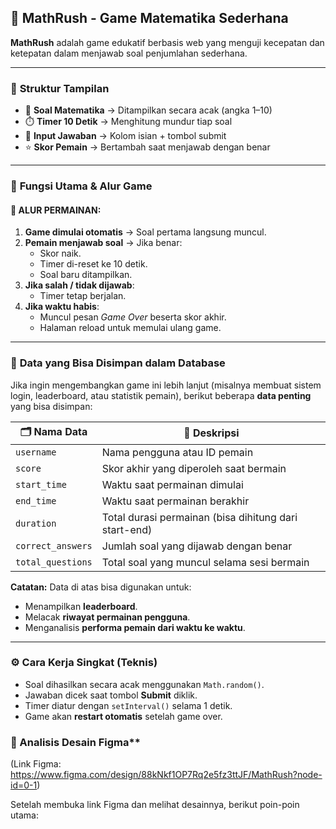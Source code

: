 ## 🧠 **MathRush - Game Matematika Sederhana**

**MathRush** adalah game edukatif berbasis web yang menguji kecepatan dan ketepatan dalam menjawab soal penjumlahan sederhana.

---

### 📌 **Struktur Tampilan**

- 🔢 **Soal Matematika** → Ditampilkan secara acak (angka 1–10)  
- ⏱️ **Timer 10 Detik** → Menghitung mundur tiap soal  
- 📝 **Input Jawaban** → Kolom isian + tombol submit  
- ⭐ **Skor Pemain** → Bertambah saat menjawab dengan benar  

---

### 🧩 **Fungsi Utama & Alur Game**

#### 🔄 **ALUR PERMAINAN:**
1. **Game dimulai otomatis** → Soal pertama langsung muncul.
2. **Pemain menjawab soal** → Jika benar:
   - Skor naik.
   - Timer di-reset ke 10 detik.
   - Soal baru ditampilkan.
3. **Jika salah / tidak dijawab**:
   - Timer tetap berjalan.
4. **Jika waktu habis**:
   - Muncul pesan *Game Over* beserta skor akhir.
   - Halaman reload untuk memulai ulang game.

---

### 🧾 **Data yang Bisa Disimpan dalam Database**

Jika ingin mengembangkan game ini lebih lanjut (misalnya membuat sistem login, leaderboard, atau statistik pemain), berikut beberapa **data penting** yang bisa disimpan:

| 🗂️ Nama Data         | 📄 Deskripsi                                        |
|----------------------|-----------------------------------------------------|
| `username`           | Nama pengguna atau ID pemain                        |
| `score`              | Skor akhir yang diperoleh saat bermain              |
| `start_time`         | Waktu saat permainan dimulai                        |
| `end_time`           | Waktu saat permainan berakhir                       |
| `duration`           | Total durasi permainan (bisa dihitung dari start-end) |
| `correct_answers`    | Jumlah soal yang dijawab dengan benar               |
| `total_questions`    | Total soal yang muncul selama sesi bermain          |

**Catatan:** Data di atas bisa digunakan untuk:
- Menampilkan **leaderboard**.
- Melacak **riwayat permainan pengguna**.
- Menganalisis **performa pemain dari waktu ke waktu**.

---

### ⚙️ **Cara Kerja Singkat (Teknis)**
- Soal dihasilkan secara acak menggunakan `Math.random()`.
- Jawaban dicek saat tombol **Submit** diklik.
- Timer diatur dengan `setInterval()` selama 1 detik.
- Game akan **restart otomatis** setelah game over.

### 🎨 Analisis Desain Figma**
(Link Figma: https://www.figma.com/design/88kNkf1OP7Rq2e5fz3ttJF/MathRush?node-id=0-1)

Setelah membuka link Figma dan melihat desainnya, berikut poin-poin utama:


